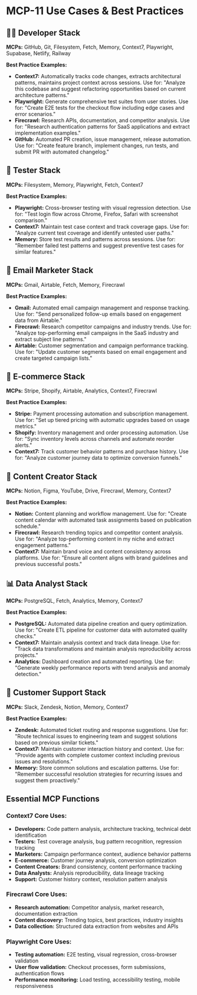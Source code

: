 # MCP-11 Use Cases & Best Practices

## 🧑‍💻 Developer Stack
**MCPs:** GitHub, Git, Filesystem, Fetch, Memory, Context7, Playwright, Supabase, Netlify, Railway

**Best Practice Examples:**
- **Context7:** Automatically tracks code changes, extracts architectural patterns, maintains project context across sessions. Use for: "Analyze this codebase and suggest refactoring opportunities based on current architecture patterns."
- **Playwright:** Generate comprehensive test suites from user stories. Use for: "Create E2E tests for the checkout flow including edge cases and error scenarios."
- **Firecrawl:** Research APIs, documentation, and competitor analysis. Use for: "Research authentication patterns for SaaS applications and extract implementation examples."
- **GitHub:** Automated PR creation, issue management, release automation. Use for: "Create feature branch, implement changes, run tests, and submit PR with automated changelog."

## 🧪 Tester Stack  
**MCPs:** Filesystem, Memory, Playwright, Fetch, Context7

**Best Practice Examples:**
- **Playwright:** Cross-browser testing with visual regression detection. Use for: "Test login flow across Chrome, Firefox, Safari with screenshot comparison."
- **Context7:** Maintain test case context and track coverage gaps. Use for: "Analyze current test coverage and identify untested user paths."
- **Memory:** Store test results and patterns across sessions. Use for: "Remember failed test patterns and suggest preventive test cases for similar features."

## 📣 Email Marketer Stack
**MCPs:** Gmail, Airtable, Fetch, Memory, Firecrawl

**Best Practice Examples:**
- **Gmail:** Automated email campaign management and response tracking. Use for: "Send personalized follow-up emails based on engagement data from Airtable."
- **Firecrawl:** Research competitor campaigns and industry trends. Use for: "Analyze top-performing email campaigns in the SaaS industry and extract subject line patterns."
- **Airtable:** Customer segmentation and campaign performance tracking. Use for: "Update customer segments based on email engagement and create targeted campaign lists."

## 🛒 E-commerce Stack
**MCPs:** Stripe, Shopify, Airtable, Analytics, Context7, Firecrawl

**Best Practice Examples:**
- **Stripe:** Payment processing automation and subscription management. Use for: "Set up tiered pricing with automatic upgrades based on usage metrics."
- **Shopify:** Inventory management and order processing automation. Use for: "Sync inventory levels across channels and automate reorder alerts."
- **Context7:** Track customer behavior patterns and purchase history. Use for: "Analyze customer journey data to optimize conversion funnels."

## 🎥 Content Creator Stack
**MCPs:** Notion, Figma, YouTube, Drive, Firecrawl, Memory, Context7

**Best Practice Examples:**
- **Notion:** Content planning and workflow management. Use for: "Create content calendar with automated task assignments based on publication schedule."
- **Firecrawl:** Research trending topics and competitor content analysis. Use for: "Analyze top-performing content in my niche and extract engagement patterns."
- **Context7:** Maintain brand voice and content consistency across platforms. Use for: "Ensure all content aligns with brand guidelines and previous successful posts."

## 📊 Data Analyst Stack
**MCPs:** PostgreSQL, Fetch, Analytics, Memory, Context7

**Best Practice Examples:**
- **PostgreSQL:** Automated data pipeline creation and query optimization. Use for: "Create ETL pipeline for customer data with automated quality checks."
- **Context7:** Maintain analysis context and track data lineage. Use for: "Track data transformations and maintain analysis reproducibility across projects."
- **Analytics:** Dashboard creation and automated reporting. Use for: "Generate weekly performance reports with trend analysis and anomaly detection."

## 🙋 Customer Support Stack
**MCPs:** Slack, Zendesk, Notion, Memory, Context7

**Best Practice Examples:**
- **Zendesk:** Automated ticket routing and response suggestions. Use for: "Route technical issues to engineering team and suggest solutions based on previous similar tickets."
- **Context7:** Maintain customer interaction history and context. Use for: "Provide agents with complete customer context including previous issues and resolutions."
- **Memory:** Store common solutions and escalation patterns. Use for: "Remember successful resolution strategies for recurring issues and suggest them proactively."

## Essential MCP Functions

### Context7 Core Uses:
- **Developers:** Code pattern analysis, architecture tracking, technical debt identification
- **Testers:** Test coverage analysis, bug pattern recognition, regression tracking  
- **Marketers:** Campaign performance context, audience behavior patterns
- **E-commerce:** Customer journey analysis, conversion optimization
- **Content Creators:** Brand consistency, content performance tracking
- **Data Analysts:** Analysis reproducibility, data lineage tracking
- **Support:** Customer history context, resolution pattern analysis

### Firecrawl Core Uses:
- **Research automation:** Competitor analysis, market research, documentation extraction
- **Content discovery:** Trending topics, best practices, industry insights
- **Data collection:** Structured data extraction from websites and APIs

### Playwright Core Uses:
- **Testing automation:** E2E testing, visual regression, cross-browser validation
- **User flow validation:** Checkout processes, form submissions, authentication flows
- **Performance monitoring:** Load testing, accessibility testing, mobile responsiveness

